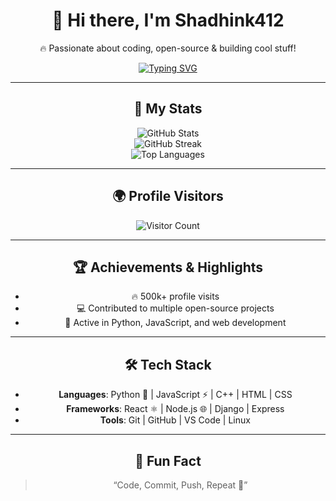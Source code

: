 <div align="center">

# 👋 Hi there, I'm **Shadhink412**

🔥 Passionate about coding, open-source & building cool stuff!

<!-- Improved Typing SVG (higher opacity / darker color & slightly larger) -->
[![Typing SVG](https://readme-typing-svg.demolab.com/?font=Segoe%20UI&size=32&pause=800&color=000000&width=720&lines=Hi+i+am+shadhin!;Nice+to+meet+you!%F0%9F%98%8A&center=true)](https://git.io/typing-svg)

---

## 🚀 My Stats
![GitHub Stats](https://github-readme-stats.vercel.app/api?username=Shadhink412&show_icons=true&theme=radical)  
![GitHub Streak](https://github-readme-streak-stats.herokuapp.com/?user=Shadhink412&theme=radical)  
![Top Languages](https://github-readme-stats.vercel.app/api/top-langs/?username=Shadhink412&layout=compact&theme=radical)  

---

## 🌍 Profile Visitors
![Visitor Count](https://komarev.com/ghpvc/?username=Shadhink412&color=blue)

---

## 🏆 Achievements & Highlights
- 🔥 500k+ profile visits  
- 💻 Contributed to multiple open-source projects  
- 🚀 Active in Python, JavaScript, and web development  

---

## 🛠️ Tech Stack
- **Languages**: Python 🐍 | JavaScript ⚡ | C++ | HTML | CSS  
- **Frameworks**: React ⚛️ | Node.js 🌐 | Django | Express  
- **Tools**: Git | GitHub | VS Code | Linux  

---

## 🌟 Fun Fact
> “Code, Commit, Push, Repeat 🔁”

</div>
